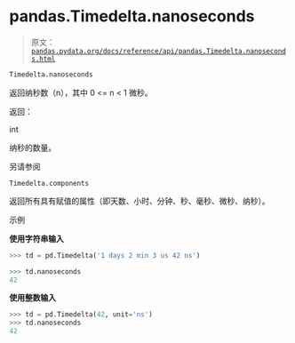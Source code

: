 # pandas.Timedelta.nanoseconds

> 原文：[`pandas.pydata.org/docs/reference/api/pandas.Timedelta.nanoseconds.html`](https://pandas.pydata.org/docs/reference/api/pandas.Timedelta.nanoseconds.html)

```py
Timedelta.nanoseconds
```

返回纳秒数（n），其中 0 <= n < 1 微秒。

返回：

int

纳秒的数量。

另请参阅

`Timedelta.components`

返回所有具有赋值的属性（即天数、小时、分钟、秒、毫秒、微秒、纳秒）。

示例

**使用字符串输入**

```py
>>> td = pd.Timedelta('1 days 2 min 3 us 42 ns') 
```

```py
>>> td.nanoseconds
42 
```

**使用整数输入**

```py
>>> td = pd.Timedelta(42, unit='ns')
>>> td.nanoseconds
42 
```
